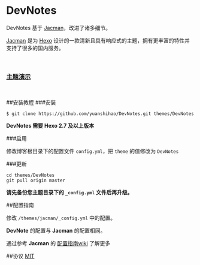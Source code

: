 # DevNotes

DevNotes 基于 [Jacman](https://github.com/wuchong/jacman)，改进了诸多细节。

 [Jacman](https://github.com/wuchong/jacman) 是为 [Hexo](http://hexo.io) 设计的一款清新且具有响应式的主题，拥有更丰富的特性并支持了很多的国内服务。

<br/><h3> [主题演示](http://idevnotes.com)
</h3><br/>

##安装教程
###安装
```
$ git clone https://github.com/yuanshihao/DevNotes.git themes/DevNotes
```
**DevNotes 需要 Hexo 2.7 及以上版本** 

###启用

修改博客根目录下的配置文件 `config.yml`，把 `theme` 的值修改为 `DevNotes`

###更新
```
cd themes/DevNotes
git pull origin master
```
**请先备份您主题目录下的 `_config.yml` 文件后再升级。**

##配置指南

修改 `/themes/jacman/_config.yml` 中的配置。

**DevNote** 的配置与 **Jacman** 的配置相同。

通过参考 **Jacman** 的 [配置指南wiki](https://github.com/wuchong/jacman/wiki/%E9%85%8D%E7%BD%AE%E6%8C%87%E5%8D%97) 了解更多

##协议
[MIT](/LICENSE)


